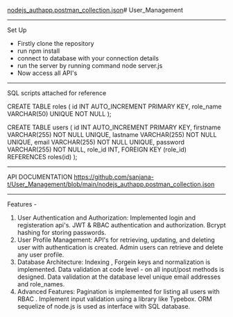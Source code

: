 [nodejs_authapp.postman_collection.json](https://github.com/user-attachments/files/16404997/nodejs_authapp.postman_collection.json)# User_Management

---
Set Up

- Firstly clone the repository
- run npm install
- connect to database with your connection details
- run the server by running command node server.js
- Now access all API's
  
--------------

SQL scripts attached for reference 

CREATE TABLE roles (
    id INT AUTO_INCREMENT PRIMARY KEY,
    role_name VARCHAR(50) UNIQUE NOT NULL
);

CREATE TABLE users (
    id INT AUTO_INCREMENT PRIMARY KEY,
    firstname VARCHAR(255) NOT NULL UNIQUE,
    lastname VARCHAR(255) NOT NULL UNIQUE,
    email VARCHAR(255) NOT NULL UNIQUE,
    password VARCHAR(255) NOT NULL,
    role_id INT,
    FOREIGN KEY (role_id) REFERENCES roles(id)
);

----------------------------

API DOCUMENTATION
https://github.com/sanjana-t/User_Management/blob/main/nodejs_authapp.postman_collection.json

--------------------------
Features - 

1.	User Authentication and Authorization: Implemented login and registeration api's. JWT & RBAC authentication and authorization. Bcrypt hashing for storing passwords.
2.	User Profile Management: API's for retrieving, updating, and deleting user with authentication is created. Admin users can retrieve and delete any user profile.
3.	Database Architecture:
Indexing , Forgein keys and normalization is implemented.
Data validation at code level - on all input/post methods is designed.
Data validation at the database level unique email addresses and role_names.
4.	Advanced Features:
Pagination is implemented for listing all users with RBAC .
Implement input validation using a library like Typebox.
ORM sequelize of node.js is used as interface with SQL database.
